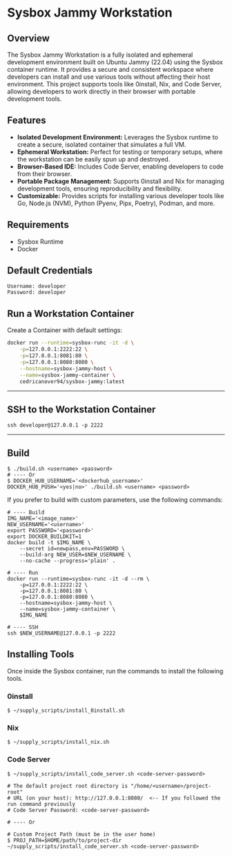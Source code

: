 # Sysbox Jammy Workstation

## Overview
The Sysbox Jammy Workstation is a fully isolated and ephemeral development environment built on Ubuntu Jammy (22.04) using the Sysbox container runtime. It provides a secure and consistent workspace where developers can install and use various tools without affecting their host environment. This project supports tools like 0install, Nix, and Code Server, allowing developers to work directly in their browser with portable development tools.

## Features
- **Isolated Development Environment:** Leverages the Sysbox runtime to create a secure, isolated container that simulates a full VM.
- **Ephemeral Workstation:** Perfect for testing or temporary setups, where the workstation can be easily spun up and destroyed.
- **Browser-Based IDE:** Includes Code Server, enabling developers to code from their browser.
- **Portable Package Management:** Supports 0install and Nix for managing development tools, ensuring reproducibility and flexibility.
- **Customizable:** Provides scripts for installing various developer tools like Go, Node.js (NVM), Python (Pyenv, Pipx, Poetry), Podman, and more.

## Requirements
- Sysbox Runtime
- Docker

## Default Credentials
```
Username: developer
Password: developer
```

## Run a Workstation Container
Create a Container with default settings:
```bash
docker run --runtime=sysbox-runc -it -d \
    -p=127.0.0.1:2222:22 \
    -p=127.0.0.1:8081:80 \
    -p=127.0.0.1:8080:8080 \
    --hostname=sysbox-jammy-host \
    --name=sysbox-jammy-container \
    cedricanover94/sysbox-jammy:latest
```

---

## SSH to the Workstation Container
```shell
ssh developer@127.0.0.1 -p 2222
```

---

## Build
```shell
$ ./build.sh <username> <password>
# ---- Or
$ DOCKER_HUB_USERNAME='<dockerhub_username>' DOCKER_HUB_PUSH='<yes|no>' ./build.sh <username> <password>
```

If you prefer to build with custom parameters, use the following commands:
```shell
# ---- Build
IMG_NAME='<image_name>'
NEW_USERNAME='<username>'
export PASSWORD='<password>'
export DOCKER_BUILDKIT=1
docker build -t $IMG_NAME \
    --secret id=newpass,env=PASSWORD \
    --build-arg NEW_USER=$NEW_USERNAME \
    --no-cache --progress='plain' .

# ---- Run
docker run --runtime=sysbox-runc -it -d --rm \
    -p=127.0.0.1:2222:22 \
    -p=127.0.0.1:8081:80 \
    -p=127.0.0.1:8080:8080 \
    --hostname=sysbox-jammy-host \
    --name=sysbox-jammy-container \
    $IMG_NAME

# ---- SSH
ssh $NEW_USERNAME@127.0.0.1 -p 2222
```

## Installing Tools
Once inside the Sysbox container, run the commands to install the following tools.

### 0install
```shell
$ ~/supply_scripts/install_0install.sh
```

### Nix
```shell
$ ~/supply_scripts/install_nix.sh
```

### Code Server
```shell
$ ~/supply_scripts/install_code_server.sh <code-server-password>

# The default project root directory is "/home/<username>/project-root"
# URL (on your host): http://127.0.0.1:8080/  <-- If you followed the run command previously
# Code Server Password: <code-server-password>

# ---- Or

# Custom Project Path (must be in the user home)
$ PROJ_PATH=$HOME/path/to/project-dir ~/supply_scripts/install_code_server.sh <code-server-password>
```
